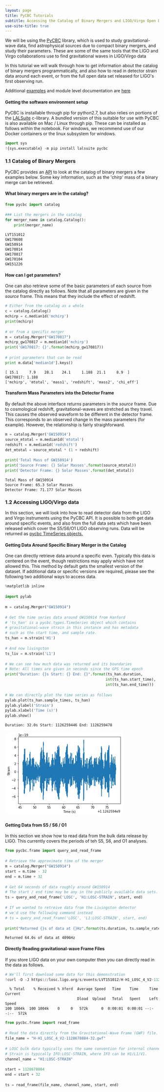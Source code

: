 ```yaml
---
layout: page
title: PyCBC Tutorials
subtitle: Accessing the Catalog of Binary Mergers and LIGO/Virgo Open Data
use-site-title: true
---
```


We will be using the [PyCBC](http://github.com/ligo-cbc/pycbc) library, which is used to study gravitational-wave data, find astrophysical sources due to compact binary mergers, and study their parameters. These are some of the same tools that the LIGO and Virgo collaborations use to find gravitational waves in LIGO/Virgo data 

In this tutorial we will walk through how to get information about the catalog of binary mergers programmatically, and also how to read in detector strain data around each event, or from the full open data set released for LIGO's first observing run.

Additional [examples](http://pycbc.org/pycbc/latest/html/#library-examples-and-interactive-tutorials) and module level documentation are [here](http://pycbc.org/pycbc/latest/html/py-modindex.html)

#### Getting the software environment setup

PyCBC is installable through pip for python2.7, but also relies on portions of the [LALSuite]() c-library. A bundled version of this suitable for use with PyCBC is also available on Mac / Linux through pip. These can be installed as follows within the notebook. For windows, we recommend use
of our Docker containers or the linux subsystem for windows.


```python
import sys
!{sys.executable} -m pip install lalsuite pycbc
```

### 1.1 Catalog of Binary Mergers

PyCBC provides an [API](http://pycbc.org/pycbc/latest/html/catalog.html) to look at the catalog of binary mergers a few examples below. Some key information, such as the 'chirp' mass of a binary merge can be retrieved.

#### What binary mergers are in the catalog? ####


```python
from pycbc import catalog

### List the mergers in the catalog
for merger_name in catalog.Catalog():
    print(merger_name)
```

    LVT151012
    GW170608
    GW150914
    GW170814
    GW170817
    GW170104
    GW151226


#### How can I get parameters? ####

One can also retrieve some of the basic parameters of each source
from the catalog directly as follows. Note that all parameters are given
in the *source* frame. This means that they include the effect of redshift.


```python
# Either from the catalog as a whole
c = catalog.Catalog()
mchirp = c.median1d('mchirp')
print(mchirp)

# or from a specific merger
m = catalog.Merger("GW170817")
mchirp_gw170817 = m.median1d('mchirp')
print('GW170817: {}'.format(mchirp_gw170817))

# print parameters that can be read
print m.data['median1d'].keys()
```

    [ 15.1     7.9    28.1    24.1     1.188  21.1     8.9  ]
    GW170817: 1.188
    ['mchirp', 'mtotal', 'mass1', 'redshift', 'mass2', 'chi_eff']


#### Transform Mass Parameters into the Detector Frame

By default the above interface returns parameters in the *source* frame. Due to cosmological redshift, gravitational-waves are stretched as they travel. This causes the observed waveform to be different in the detector frame. This corresponds to an observed change in the mass parameters (for example). However, the relationship is fairly straighforward.


```python
m = catalog.Merger('GW150914')
source_mtotal = m.median1d('mtotal')
redshift = m.median1d('redshift')
det_mtotal = source_mtotal * (1 + redshift)

print('Total Mass of GW150914')
print('Source Frame: {} Solar Masses'.format(source_mtotal))
print('Detector Frame: {} Solar Masses'.format(det_mtotal))
```

    Total Mass of GW150914
    Source Frame: 65.3 Solar Masses
    Detector Frame: 71.177 Solar Masses


### 1.2 Accessing LIGO/Virgo data

In this section, we will look into how to read detector data from the LIGO and Virgo instruments using the PyCBC API. It is possible to both get data around specific events, and also from the full data sets which have been released which cover the S5/S6/O1 LIGO observing runs. Data will be returned as [pycbc TimeSeries objects.](http://pycbc.org/pycbc/latest/html/pycbc.types.html#pycbc.types.timeseries.TimeSeries)

#### Getting Data Around  Specific Binary Merger in the Catalog

One can directly retrieve data around a specific even. Typically this data is centered on the event, though restrictions may apply which have not allowed this. This method by default gets the smallest version of the dataset. If additional data or specific versions are required, please see the following two additional ways to access data.


```python
%matplotlib inline

import pylab

m = catalog.Merger("GW150914")

# Get the time series data around GW150914 from Hanford
# 'ts_han' is a pycbc.types.TimeSeries object which contains
# gravitational-wave strain in this instance and has metadata
# such as the start time, and sample rate.
ts_han = m.strain('H1')

# And now livingston
ts_liv = m.strain('L1')

# We can see how much data was returned and its boundaries
# Note: All times are given in seconds since the GPS time epoch
print("Duration: {}s Start: {} End: {}".format(ts_han.duration, 
                                              int(ts_han.start_time),
                                              int(ts_han.end_time)))

# We can directly plot the time series as follows
pylab.plot(ts_han.sample_times, ts_han)
pylab.ylabel('Strain')
pylab.xlabel('Time (s)')
pylab.show()
```

    Duration: 32.0s Start: 1126259446 End: 1126259478



![png](output_12_1.png)


#### Getting Data from S5 / S6 / O1

In this section we show how to read data from the bulk data release by LIGO. This currently covers the periods of teh S5, S6, and O1 analyses.


```python
from pycbc.frame import query_and_read_frame

# Retrieve the approximate time of the merger
m = catalog.Merger("GW150914")
start = m.time - 32
end = m.time + 32

# Get 64 seconds of data roughly around GW150914
# The start / end time may be any in the publicly available data sets.
ts = query_and_read_frame('LOSC', 'H1:LOSC-STRAIN', start, end)

# If we wanted to retreive data from the Livingston detector
# we'd use the following command instead
# ts = query_and_read_frame('LOSC', 'L1:LOSC-STRAIN', start, end)

print("Returned {}s of data at {}Hz".format(ts.duration, ts.sample_rate))
```

    Returned 64.0s of data at 4096Hz


#### Directly Reading gravitational-wave Frame Files

If you store LIGO data on your own computer then you can directly read in the data as follows.


```python
# We'll first download some data for this demonstration
!curl -O -J https://losc.ligo.org/s/events/LVT151012/H-H1_LOSC_4_V2-1128678884-32.gwf
```

      % Total    % Received % Xferd  Average Speed   Time    Time     Time  Current
                                     Dload  Upload   Total   Spent    Left  Speed
    100 1004k  100 1004k    0     0   572k      0  0:00:01  0:00:01 --:--:--  572k



```python
from pycbc.frame import read_frame

# Read the data directly from the Gravitational-Wave Frame (GWF) file.
file_name = "H-H1_LOSC_4_V2-1128678884-32.gwf"

# LOSC bulk data typically uses the same convention for internal channels names
# Strain is typically IFO:LOSC-STRAIN, where IFO can be H1/L1/V1.
channel_name = "H1:LOSC-STRAIN"

start = 1128678884
end = start + 32

ts = read_frame(file_name, channel_name, start, end)
```
